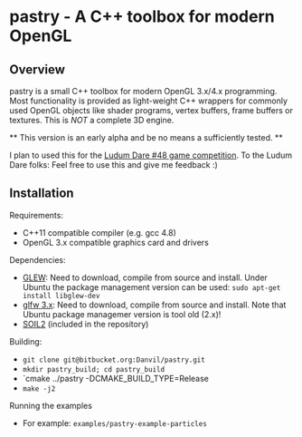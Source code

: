 pastry - A C++ toolbox for modern OpenGL
====


Overview
----

pastry is a small C++ toolbox for modern OpenGL 3.x/4.x programming.
Most functionality is provided as light-weight C++ wrappers for commonly used OpenGL objects like shader programs, vertex buffers, frame buffers or textures.
This is *NOT* a complete 3D engine. 

** This version is an early alpha and be no means a sufficiently tested. **

I plan to used this for the [Ludum Dare #48 game competition](http://www.ludumdare.com/compo/).
To the Ludum Dare folks: Feel free to use this and give me feedback :)


Installation
----

Requirements:
* C++11 compatible compiler (e.g. gcc 4.8)
* OpenGL 3.x compatible graphics card and drivers

Dependencies:
* [GLEW](http://glew.sourceforge.net/): Need to download, compile from source and install. Under Ubuntu the package management version can be used: `sudo apt-get install libglew-dev`
* [glfw 3.x](http://www.glfw.org/): Need to download, compile from source and install. Note that Ubuntu package managemer version is tool old (2.x)!
* [SOIL2](https://bitbucket.org/SpartanJ/soil2) (included in the repository)

Building:
* `git clone git@bitbucket.org:Danvil/pastry.git`
* `mkdir pastry_build; cd pastry_build`
* `cmake ../pastry -DCMAKE_BUILD_TYPE=Release
* `make -j2`

Running the examples
* For example: `examples/pastry-example-particles`
